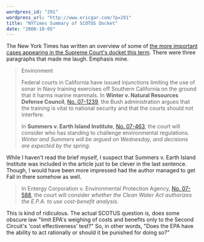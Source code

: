 ```yaml
---
wordpress_id: "291"
wordpress_url: "http://www.ericgar.com/?p=291"
title: "NYTimes Summary of SCOTUS Docket"
date: "2008-10-05"
---
```

The New York Times has written an overview of some of <a href="http://www.nytimes.com/2008/10/05/washington/05scotus.html">the more important cases appearing in the Supreme Court's docket this term</a>. There were three paragraphs that made me laugh. Emphasis mine.

<blockquote>Environment

Federal courts in California have issued injunctions limiting the use of sonar in Navy training exercises off Southern California on the ground that it harms marine mammals. In <strong>Winter v. Natural Resources Defense Council</strong>, <a href="http://www.supremecourtus.gov/docket/07-1239.htm">No. 07-1239</a>, the Bush administration argues that the training is vital to national security and that the courts should not interfere.

In <strong>Summers v. Earth Island Institute</strong>, <a href="http://www.supremecourtus.gov/docket/07-463.htm">No. 07-463</a>, the court will consider who has standing to challenge environmental regulations. <em>Winter and Summers will be argued on Wednesday, and decisions are expected by the spring.</em></blockquote>

While I haven't read the brief myself, I suspect that Summers v. Earth Island Institute was included in the article just to be clever in the last sentence. Though, I would have been more impressed had the author managed to get Fall in there somehow as well.

<blockquote>In Entergy Corporation v. Environmental Protection Agency, <a href="http://www.supremecourtus.gov/docket/07-588.htm">No. 07-588</a>, the court will consider <em>whether the Clean Water Act authorizes the E.P.A. to use cost-benefit analysis</em>.</blockquote>

This is kind of ridiculous. The actual SCOTUS question is, does some obscure law "limit EPA's weighing of costs and benefits only to the Second Circuit's 'cost effectiveness' test?" So, in other words, "Does the EPA have the ability to act rationally or should it be punished for doing so?" 
